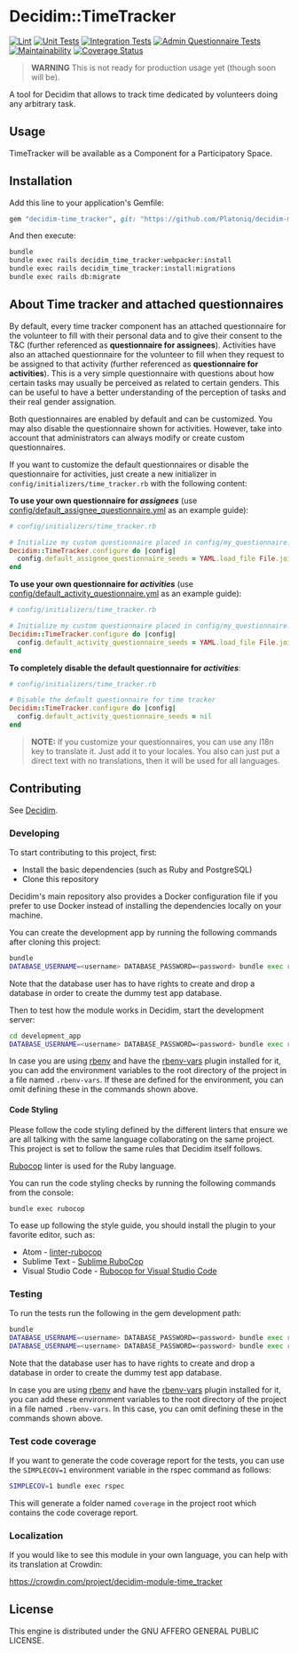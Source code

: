 # Decidim::TimeTracker

[![Lint](https://github.com/Platoniq/decidim-module-time_tracker/actions/workflows/lint.yml/badge.svg)](https://github.com/Platoniq/decidim-module-time_tracker/actions/workflows/lint.yml)
[![Unit Tests](https://github.com/Platoniq/decidim-module-time_tracker/actions/workflows/unit_tests.yml/badge.svg)](https://github.com/Platoniq/decidim-module-time_tracker/actions/workflows/unit_tests.yml)
[![Integration Tests](https://github.com/Platoniq/decidim-module-time_tracker/actions/workflows/system_tests.yml/badge.svg)](https://github.com/Platoniq/decidim-module-time_tracker/actions/workflows/system_tests.yml)
[![Admin Questionnaire Tests](https://github.com/Platoniq/decidim-module-time_tracker/actions/workflows/system_questionnaire_tests.yml/badge.svg)](https://github.com/Platoniq/decidim-module-time_tracker/actions/workflows/system_questionnaire_tests.yml)
[![Maintainability](https://api.codeclimate.com/v1/badges/9372a7def91c50d04e8c/maintainability)](https://codeclimate.com/github/Platoniq/decidim-module-time_tracker/maintainability)
[![Coverage Status](https://coveralls.io/repos/github/Platoniq/decidim-module-time_tracker/badge.svg?branch=main)](https://coveralls.io/github/Platoniq/decidim-module-time_tracker?branch=main)

> **WARNING** This is not ready for production usage yet (though soon will be).

A tool for Decidim that allows to track time dedicated by volunteers doing any arbitrary task.

## Usage

TimeTracker will be available as a Component for a Participatory
Space.

## Installation

Add this line to your application's Gemfile:

```ruby
gem "decidim-time_tracker", git: "https://github.com/Platoniq/decidim-module-time_tracker"
```

And then execute:

```bash
bundle
bundle exec rails decidim_time_tracker:webpacker:install
bundle exec rails decidim_time_tracker:install:migrations
bundle exec rails db:migrate
```

## About Time tracker and attached questionnaires

By default, every time tracker component has an attached questionnaire for the volunteer to fill with their personal data and to give their consent to the T&C (further referenced as **questionnaire for assignees**). Activities have also an attached questionnaire for the volunteer to fill when they request to be assigned to that activity (further referenced as **questionnaire for activities**). This is a very simple questionnaire with questions about how certain tasks may usually be perceived as related to certain genders. This can be useful to have a better understanding of the perception of tasks and their real gender assignation.

Both questionnaires are enabled by default and can be customized. You may also disable the questionnaire shown for activities. However, take into account that administrators can always modify or create custom questionnaires.

If you want to customize the default questionnaires or disable the questionnaire for activities, just create a new initializer in `config/initializers/time_tracker.rb` with the following content:

**To use your own questionnaire for _assignees_** (use [config/default_assignee_questionnaire.yml](config/default_assignee_questionnaire.yml) as an example guide):
```ruby
# config/initializers/time_tracker.rb

# Initialize my custom questionnaire placed in config/my_questionnaire.yml
Decidim::TimeTracker.configure do |config|
  config.default_assignee_questionnaire_seeds = YAML.load_file File.join(Rails.root, 'config', 'my_assignee_questionnaire.yml')
end
```

**To use your own questionnaire for _activities_** (use [config/default_activity_questionnaire.yml](config/default_activity_questionnaire.yml) as an example guide):
```ruby
# config/initializers/time_tracker.rb

# Initialize my custom questionnaire placed in config/my_questionnaire.yml
Decidim::TimeTracker.configure do |config|
  config.default_activity_questionnaire_seeds = YAML.load_file File.join(Rails.root, 'config', 'my_activities_questionnaire.yml')
end
```

**To completely disable the default questionnaire for _activities_**:
```ruby
# config/initializers/time_tracker.rb

# Disable the default questionnaire for time tracker
Decidim::TimeTracker.configure do |config|
  config.default_activity_questionnaire_seeds = nil
end
```

> **NOTE:** If you customize your questionnaires, you can use any I18n key to translate it. Just add it to your locales.
> You also can just put a direct text with no translations, then it will be used for all languages.

## Contributing

See [Decidim](https://github.com/decidim/decidim).

### Developing

To start contributing to this project, first:

- Install the basic dependencies (such as Ruby and PostgreSQL)
- Clone this repository

Decidim's main repository also provides a Docker configuration file if you
prefer to use Docker instead of installing the dependencies locally on your
machine.

You can create the development app by running the following commands after
cloning this project:

```bash
bundle
DATABASE_USERNAME=<username> DATABASE_PASSWORD=<password> bundle exec rake development_app
```

Note that the database user has to have rights to create and drop a database in
order to create the dummy test app database.

Then to test how the module works in Decidim, start the development server:

```bash
cd development_app
DATABASE_USERNAME=<username> DATABASE_PASSWORD=<password> bundle exec rails s
```

In case you are using [rbenv](https://github.com/rbenv/rbenv) and have the
[rbenv-vars](https://github.com/rbenv/rbenv-vars) plugin installed for it, you
can add the environment variables to the root directory of the project in a file
named `.rbenv-vars`. If these are defined for the environment, you can omit
defining these in the commands shown above.

#### Code Styling

Please follow the code styling defined by the different linters that ensure we
are all talking with the same language collaborating on the same project. This
project is set to follow the same rules that Decidim itself follows.

[Rubocop](https://rubocop.readthedocs.io/) linter is used for the Ruby language.

You can run the code styling checks by running the following commands from the
console:

```
bundle exec rubocop
```

To ease up following the style guide, you should install the plugin to your
favorite editor, such as:

- Atom - [linter-rubocop](https://atom.io/packages/linter-rubocop)
- Sublime Text - [Sublime RuboCop](https://github.com/pderichs/sublime_rubocop)
- Visual Studio Code - [Rubocop for Visual Studio Code](https://github.com/misogi/vscode-ruby-rubocop)

### Testing

To run the tests run the following in the gem development path:

```bash
bundle
DATABASE_USERNAME=<username> DATABASE_PASSWORD=<password> bundle exec rake test_app
DATABASE_USERNAME=<username> DATABASE_PASSWORD=<password> bundle exec rspec
```

Note that the database user has to have rights to create and drop a database in
order to create the dummy test app database.

In case you are using [rbenv](https://github.com/rbenv/rbenv) and have the
[rbenv-vars](https://github.com/rbenv/rbenv-vars) plugin installed for it, you
can add these environment variables to the root directory of the project in a
file named `.rbenv-vars`. In this case, you can omit defining these in the
commands shown above.

### Test code coverage

If you want to generate the code coverage report for the tests, you can use
the `SIMPLECOV=1` environment variable in the rspec command as follows:

```bash
SIMPLECOV=1 bundle exec rspec
```

This will generate a folder named `coverage` in the project root which contains
the code coverage report.

### Localization

If you would like to see this module in your own language, you can help with its
translation at Crowdin:

https://crowdin.com/project/decidim-module-time_tracker

## License

This engine is distributed under the GNU AFFERO GENERAL PUBLIC LICENSE.
